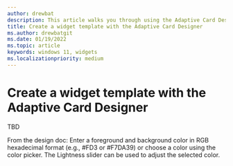 ```yaml
---
author: drewbat
description: This article walks you through using the Adaptive Card Designer to create a widget template.
title: Create a widget template with the Adaptive Card Designer
ms.author: drewbatgit
ms.date: 01/19/2022
ms.topic: article
keywords: windows 11, widgets
ms.localizationpriority: medium
---
```


# Create a widget template with the Adaptive Card Designer

TBD

From the design doc: Enter a foreground and background color in RGB hexadecimal format (e.g., #FD3 or #F7DA39) or choose a color using the color picker. The Lightness slider can be used to adjust the selected color. 